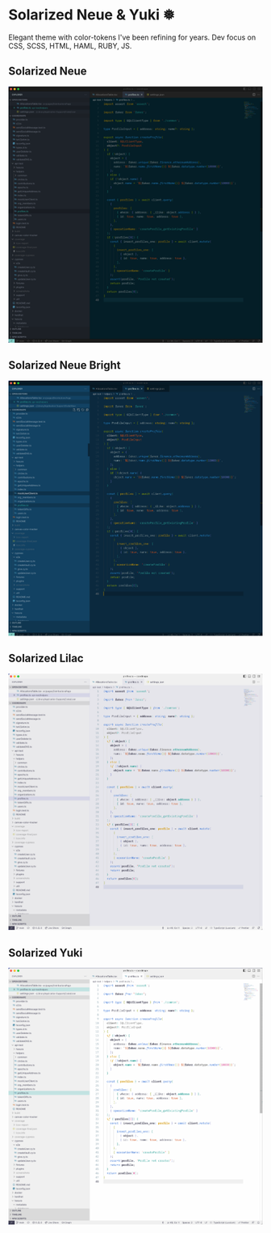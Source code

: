 # Solarized Neue & Yuki ❅

Elegant theme with color-tokens I've been refining for years. Dev focus on CSS, SCSS, HTML, HAML, RUBY, JS.

## Solarized Neue

![Neue Dark Theme](https://github.com/pmsaue0/solarized-neue/raw/master/neue.png)

## Solarized Neue Bright

![Yuki Light Theme](https://github.com/pmsaue0/solarized-neue/raw/master/neue-bright.png)

## Solarized Lilac

![Neue Dark Theme](https://github.com/pmsaue0/solarized-neue/raw/master/lilac.png)

## Solarized Yuki

![Yuki Light Theme](https://github.com/pmsaue0/solarized-neue/raw/master/yuki.png)
